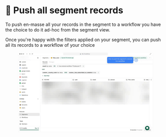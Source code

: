 # 🚽 Push all segment records

To push en-masse all your records in the segment to a workflow you have the choice to do it ad-hoc from the segment view.

Once you're happy with the filters applied on your segment, you can push all its records to a workflow of your choice

<figure><img src="../../.gitbook/assets/Push segment records to workflow.gif" alt=""><figcaption></figcaption></figure>

